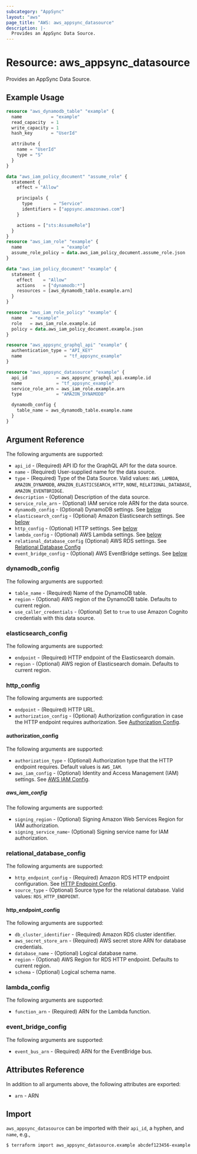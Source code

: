 ```yaml
---
subcategory: "AppSync"
layout: "aws"
page_title: "AWS: aws_appsync_datasource"
description: |-
  Provides an AppSync Data Source.
---
```


# Resource: aws_appsync_datasource

Provides an AppSync Data Source.

## Example Usage

```terraform
resource "aws_dynamodb_table" "example" {
  name           = "example"
  read_capacity  = 1
  write_capacity = 1
  hash_key       = "UserId"

  attribute {
    name = "UserId"
    type = "S"
  }
}

data "aws_iam_policy_document" "assume_role" {
  statement {
    effect = "Allow"

    principals {
      type        = "Service"
      identifiers = ["appsync.amazonaws.com"]
    }

    actions = ["sts:AssumeRole"]
  }
}
resource "aws_iam_role" "example" {
  name               = "example"
  assume_role_policy = data.aws_iam_policy_document.assume_role.json
}

data "aws_iam_policy_document" "example" {
  statement {
    effect    = "Allow"
    actions   = ["dynamodb:*"]
    resources = [aws_dynamodb_table.example.arn]
  }
}

resource "aws_iam_role_policy" "example" {
  name   = "example"
  role   = aws_iam_role.example.id
  policy = data.aws_iam_policy_document.example.json
}

resource "aws_appsync_graphql_api" "example" {
  authentication_type = "API_KEY"
  name                = "tf_appsync_example"
}

resource "aws_appsync_datasource" "example" {
  api_id           = aws_appsync_graphql_api.example.id
  name             = "tf_appsync_example"
  service_role_arn = aws_iam_role.example.arn
  type             = "AMAZON_DYNAMODB"

  dynamodb_config {
    table_name = aws_dynamodb_table.example.name
  }
}
```

## Argument Reference

The following arguments are supported:

* `api_id` - (Required) API ID for the GraphQL API for the data source.
* `name` - (Required) User-supplied name for the data source.
* `type` - (Required) Type of the Data Source. Valid values: `AWS_LAMBDA`, `AMAZON_DYNAMODB`, `AMAZON_ELASTICSEARCH`, `HTTP`, `NONE`, `RELATIONAL_DATABASE`, `AMAZON_EVENTBRIDGE`.
* `description` - (Optional) Description of the data source.
* `service_role_arn` - (Optional) IAM service role ARN for the data source.
* `dynamodb_config` - (Optional) DynamoDB settings. See [below](#dynamodb_config)
* `elasticsearch_config` - (Optional) Amazon Elasticsearch settings. See [below](#elasticsearch_config)
* `http_config` - (Optional) HTTP settings. See [below](#http_config)
* `lambda_config` - (Optional) AWS Lambda settings. See [below](#lambda_config)
* `relational_database_config` (Optional) AWS RDS settings. See [Relational Database Config](#relational_database_config)
* `event_bridge_config` - (Optional) AWS EventBridge settings. See [below](#event_bridge_config)

### dynamodb_config

The following arguments are supported:

* `table_name` - (Required) Name of the DynamoDB table.
* `region` - (Optional) AWS region of the DynamoDB table. Defaults to current region.
* `use_caller_credentials` - (Optional) Set to `true` to use Amazon Cognito credentials with this data source.

### elasticsearch_config

The following arguments are supported:

* `endpoint` - (Required) HTTP endpoint of the Elasticsearch domain.
* `region` - (Optional) AWS region of Elasticsearch domain. Defaults to current region.

### http_config

The following arguments are supported:

* `endpoint` - (Required) HTTP URL.
* `authorization_config` - (Optional) Authorization configuration in case the HTTP endpoint requires authorization. See [Authorization Config](#authorization_config).

#### authorization_config

The following arguments are supported:

* `authorization_type` - (Optional) Authorization type that the HTTP endpoint requires. Default values is `AWS_IAM`.
* `aws_iam_config` - (Optional) Identity and Access Management (IAM) settings. See [AWS IAM Config](#aws_iam_config).

##### aws_iam_config

The following arguments are supported:

* `signing_region` - (Optional) Signing Amazon Web Services Region for IAM authorization.
* `signing_service_name`- (Optional) Signing service name for IAM authorization.

### relational_database_config

The following arguments are supported:

* `http_endpoint_config` - (Required) Amazon RDS HTTP endpoint configuration. See [HTTP Endpoint Config](#http_endpoint_config).
* `source_type` - (Optional) Source type for the relational database. Valid values: `RDS_HTTP_ENDPOINT`.

#### http_endpoint_config

The following arguments are supported:

* `db_cluster_identifier` - (Required) Amazon RDS cluster identifier.
* `aws_secret_store_arn` - (Required) AWS secret store ARN for database credentials.
* `database_name` - (Optional) Logical database name.
* `region` - (Optional) AWS Region for RDS HTTP endpoint. Defaults to current region.
* `schema` - (Optional) Logical schema name.

### lambda_config

The following arguments are supported:

* `function_arn` - (Required) ARN for the Lambda function.

### event_bridge_config

The following arguments are supported:

* `event_bus_arn` - (Required) ARN for the EventBridge bus.

## Attributes Reference

In addition to all arguments above, the following attributes are exported:

* `arn` - ARN

## Import

`aws_appsync_datasource` can be imported with their `api_id`, a hyphen, and `name`, e.g.,

```
$ terraform import aws_appsync_datasource.example abcdef123456-example
```

